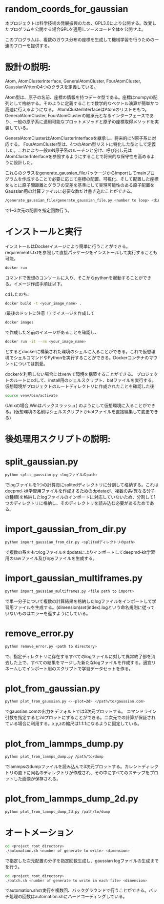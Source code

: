 # random_coords_for_gaussian
本プロジェクトは科学技術の発展振興のため、GPL3.0により公開する。改変したプログラムを公開する場合GPLを適用しソースコード全体を公開せよ。

このプログラムは、複数のガウス分布の座標を生成して機械学習を行うための一連のフローを提供する。

# 設計の説明:
Atom, AtomClusterInterface, GeneralAtomCluster, FourAtomCluster, GaussianWriterの4つのクラスを定義している。

Atom型は、原子の名前、座標の情報を持つデータ型である。座標はnumpyの配列として格納する。そのように定義することで数学的なベクトル演算が簡単かつ高速に行えるようになる。
AtomClusterInterfaceはAtomのリストをもつ。GeneralAtomCluster, FourAtomClusterの継承元となるインターフェースであり、一般の原子系に適用可能なプロットメソッドと原子の座標取得メソッドを実装している。

GeneralAtomClusterはAtomClusterInterfaceを継承し、将来的にN原子系に対応する。
FourAtomCluster型は、4つのAtom型リストに特化した型として定義した。これにより一般のN原子系のルーチンと分け、呼び出し元はAtomClusterInterfaceを参照するようにすることで将来的な保守性を高めるように設計した。

これらのクラスをgenerate_gaussian_fileパッケージからimportしてmainプログラムを作成することで必要に応じて座標の配置、可視化、そして配置した座標をもとに原子間距離とグラフの交差を基準にして実現可能性のある原子配置をGaussian用の計算ファイルに必要な数だけ書き込むことができる。
```bash
/generate_gaussian_file/generate_gaussian_file.py <number to loop> <dimension>
```
で1~3次元の配置を指定回数行う。

# インストールと実行
インストールはDockerイメージにより簡単に行うことができる。requirements.txtを参照して直接パッケージをインストールして実行することも可能。
```bash
docker run
```
コマンドで仮想のコンソールに入り、そこからpythonを起動することができる。イメージ作成手順は以下。

cdしたのち、
```bash
docker build -t <your_image_name> .
```
(最後のドットに注意！)
でイメージを作成して
```bash
docker images
```
で作成した名前のイメージがあることを確認し、
```bash
docker run -it --rm <your_image_name>
```
とするとdockerに構築された環境のシェルに入ることができる。これで仮想環境でシェルコマンドやPythonを実行することができる。Dockerコンテナのマウントについては割愛。

dockerを利用しない場合にはvenvで環境を構築することができる。
プロジェクトのルートにcdして、install用のシェルスクリプト、batファイルを実行する。仮想環境がプロジェクトのルートディレクトリに作成されたことを確認した後
```bash
source venv/bin/activate
```
(Unixの場合,Winはバックスラッシュ)
のようにして仮想環境に入ることができる。(仮想環境の名前はシェルスクリプトかbatファイルを直接編集して変更できる)
# 後処理用スクリプトの説明:

# split_gaussian.py

```bash
python split_gaussian.py <logファイルのpath>
```
でlogファイルを1つの計算毎にsplitedディレクトリに分割して格納する。これはdeepmd-kit学習用ファイルを作成するためのdpdataが、複数の系(異なる分子の種類)を格納したlogファイルのインポートに対応していないため、分割して1つのディレクトリに格納し、そのディレクトリを読み込む必要があるためである。

# import_gaussian_from_dir.py

```bash
python import_gaussian_from_dir.py <splitedディレクトリのpath>
```
で複数の系をもつlogファイルをdpdataによりインポートしてdeepmd-kit学習用のrawファイル及びnpyファイルを生成する。

# import_gaussian_multiframes.py

```bash
python import_gaussian_multiframes.py <file path to import>
```
で単一分子について複数の計算結果を格納したlogファイルをインポートして学習用ファイルを生成する。(dimension)_set_(index).logという命名規則に従っていないものはエラーを返すようにしている。

# remove_error.py

```bash
python remove_error.py <path to directory>
```
で、指定ディレクトリに存在するすべてのlogファイルに対して異常終了部を消去した上で、すべての結果をマージした新たなlogファイルを作成する。適宜リネームしてインポート用のスクリプトで学習データセットを作る。

# plot_from_gaussian.py

```bash
python plot_from_gaussian.py <--plot=2d> </path/to/gaussian.com>
```
でgaussian.comの出力をデフォルトでは3次元プロットする。
コマンドライン引数を指定すると2dプロットにすることができる。二次元での計算が保証されている場合に利用する。x,y,zの縮尺は1:1:1になるように固定している。

# plot_from_lammps_dump.py

```bash
python plot_from_lammps_dump.py /path/to/dump
```
でlammpsのdumpファイルを読み込んで3次元プロットする。カレントディレクトリの直下に同名のディレクトリが作成され、その中にすべてのステップをプロットした画像が保存される。

# plot_from_lammps_dump_2d.py

```bash
python plot_from_lammps_dump_2d.py /path/to/dump
```

# オートメーション
```bash
cd <project_root_directory>
./automation.sh <number of generate to write> <dimension>
```
で指定した次元配置の分子を指定回数生成し、gaussian logファイルの生成までを行う。

```bash
cd <project_root_directory>
./batch.sh <number of generate to write in each file> <dimension>
```
でautomation.shの実行を複数回、バックグラウンドで行うことができる。バッチ処理の回数はautomation.shにハードコーディングしている。



